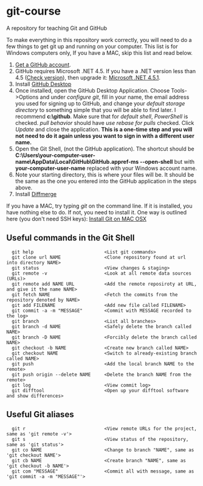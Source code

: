 # git-course
A repository for teaching Git and GitHub

To make everything in this repository work correctly, you will need to
do a few things to get git up and running on your computer. This list
is for Windows computers only, If you have a MAC, skip this list and
read below.

1. <a href="https://github.com/" target="_blank">Get a GitHub account</a>.
2. GitHub requires Microsoft .NET 4.5. If you have a .NET version less
   than 4.5 ([Check version](https://github.com/downloads/shanselman/SmallestDotNet/CheckForDotNet45.exe
   "Which .NET version is on my machine?")),
   then upgrade it: <a href="http://go.microsoft.com/fwlink/p/?LinkId=310158"
   target="_blank">Microsoft .NET 4.5.1</a>.
3. Install <a href="http://windows.github.com" target="_blank">GitHub Desktop</a>
4. Once installed, open the GitHub Desktop Application. Choose Tools->Options
   and under *configure git*, fill in your name, the email address you used
   for signing up to GitHub, and change your *default storage directory* to
   something simple that you will be able to find later. I recommend
   **c:\github**. Make sure that for *default shell*, *PowerShell* is checked.
   *pull behavior* should have *use rebase for pulls* checked. Click *Update*
   and close the application. **This is a one-time step and you will not need
   to do it again unless you want to sign in with a different user name.**
5. Open the Git Shell, (not the GitHub application). The shortcut should be
   **C:\Users\your-computer-user-name\AppData\Local\GitHub\GitHub.appref-ms --open-shell**
   but with **your-computer-user-name** replaced with your Windows account name.
6. Note your starting directory, this is where your files will be. It should be
   the same as the one you entered into the GitHub application in the steps
   above.
7. Install <a href="https://sourcegear.com/diffmerge/downloads.php"
   target="_blank">Diffmerge</a>

If you have a MAC, try typing *git* on the command line. If it is installed,
you have nothing else to do. If not, you need to install it. One way is
outlined here (you don't need SSH keys):
<a href="http://burnedpixel.com/blog/beginners-setup-guide-for-ruby-node-git-github-on-your-mac/"
target="_blank">Install Git on MAC OSX</a>

## Useful commands in the Git Shell
      git help                          <List git commands>
      git clone url NAME                <Clone repository found at url into directory NAME>
      git status                        <View changes & staging>
      git remote -v                     <Look at all remote data sources (URLs)>
      git remote add NAME URL           <Add the remote reposiroty at URL, and give it the name NAME>
      git fetch NAME                    <Fetch the commits from the repository denoted by NAME>
      git add FILENAME                  <Add new file called FILENAME>
      git commit -a -m "MESSAGE"        <Commit with MESSAGE recorded to the log>
      git branch                        <List all branches>
      git branch -d NAME                <Safely delete the branch called NAME>
      git branch -D NAME                <Forcibly delete the branch called NAME>
      git checkout -b NAME              <Create new branch called NAME>
      git checkout NAME                 <Switch to already-existing branch called NAME>
      git push                          <Add the local branch NAME to the remote>
      git push origin --delete NAME     <Delete the branch NAME from the remote>
      git log                           <View commit log>
      git difftool                      <Open up your difftool software and show differences>
## Useful Git aliases
      git r                             <View remote URLs for the project, same as 'git remote -v'>
      git s                             <View status of the repository, same as 'git status'>
      git co NAME                       <Change to branch "NAME", same as 'git checkout NAME'>
      git cb NAME                       <Create branch "NAME", same as 'git checkout -b NAME'>
      git com "MESSAGE"                 <Commit all with message, same as 'git commit -a -m "MESSAGE"'>

